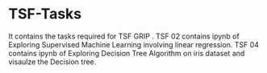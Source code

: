 # TSF-Tasks
It contains the tasks required for TSF GRIP .
TSF 02 contains ipynb of Exploring Supervised Machine Learning involving linear regression.
TSF 04 contains ipynb of Exploring Decision Tree Algorithm on iris dataset and visaulze the Decision tree.
